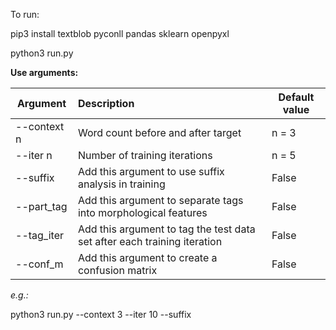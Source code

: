 To run:


pip3 install textblob pyconll pandas sklearn openpyxl

python3 run.py


**Use arguments:**


| Argument | Description | Default value  |
| ------------- | :------------- | ----- |
| --context n | Word count before and after target | n = 3 |
| --iter n | Number of training iterations | n = 5 |
| --suffix | Add this argument to use suffix analysis in training | False |
| --part_tag | Add this argument to separate tags into morphological features | False |
| --tag_iter | Add this argument to tag the test data set after each training iteration | False |
| --conf_m | Add this argument to create a confusion matrix | False |

*e.g.:*

python3 run.py --context 3 --iter 10 --suffix
